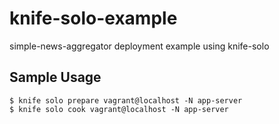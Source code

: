 knife-solo-example
===========

simple-news-aggregator deployment example using knife-solo

## Sample Usage

```
$ knife solo prepare vagrant@localhost -N app-server
$ knife solo cook vagrant@localhost -N app-server
```

